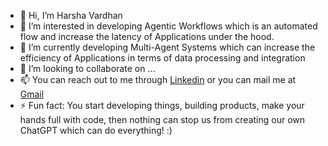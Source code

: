 - 👋 Hi, I’m Harsha Vardhan
- 👀 I’m interested in developing Agentic Workflows which is an automated flow and increase the latency of Applications under the hood.
- 🌱 I’m currently developing Multi-Agent Systems which can increase the efficiency of Applications in terms of data processing and integration
- 💞️ I’m looking to collaborate on ...
- 📫 You can reach out to me through [Linkedin](https://www.linkedin.com/in/harsha-vardhan-a4aa09252/) or you can mail me at [Gmail](vardhan.h2003@gmail.com)
- ⚡ Fun fact: You start developing things, building products, make your hands full with code, then nothing can stop us from creating our own ChatGPT which can do everything! :)

<!---
daredevil007-byte/daredevil007-byte is a ✨ special ✨ repository because its `README.md` (this file) appears on your GitHub profile.
You can click the Preview link to take a look at your changes.
--->
